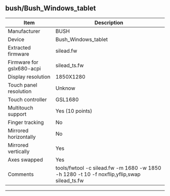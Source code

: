 bush/Bush_Windows_tablet
--------------------------------------
| Item                      | Description                                                               |
|---------------------------|---------------------------------------------------------------------------|
| Manufacturer              | BUSH                                                                      |
| Device                    | Bush_Windows_tablet                                                                 |
| Extracted firmware        | silead.fw                                                            |
| Firmware for gslx680-acpi | silead_ts.fw                                                              |
| Display resolution        | 1850X1280                                                                  |
| Touch panel resolution    | Unknow                                                                    |
| Touch controller          | GSL1680                                                                   |
| Multitouch support        | Yes (10 points)                                                           |
| Finger tracking           | No                                                                        |
| Mirrored horizontally     | No                                                                       |
| Mirrored vertically       | Yes                                                                        |
| Axes swapped              | Yes                                                                       |
| Comments                  | tools/fwtool -c silead.fw -m 1680 -w 1850 -h 1280 -t 10 -f noxflip,yflip,swap silead_ts.fw           |
--------------------------------------
